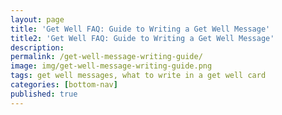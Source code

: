 ```yaml
---
layout: page
title: 'Get Well FAQ: Guide to Writing a Get Well Message'
title2: 'Get Well FAQ: Guide to Writing a Get Well Message'
description:
permalink: /get-well-message-writing-guide/
image: img/get-well-message-writing-guide.png
tags: get well messages, what to write in a get well card
categories: [bottom-nav]
published: true
---
```


<p>


</p>
